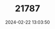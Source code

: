 ---
title: "21787"
category: "Thomasomys paramorum"
draft: false
date: 2024-02-22 13:03:50
languages:
  English: ["Paramo Oldfield Mouse"]
---